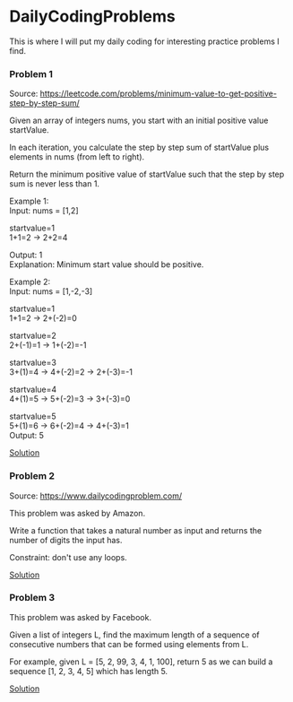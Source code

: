 # DailyCodingProblems
This is where I will put my daily coding for interesting practice problems I find.

### Problem 1

Source: https://leetcode.com/problems/minimum-value-to-get-positive-step-by-step-sum/

Given an array of integers nums, you start with an initial positive value startValue.

In each iteration, you calculate the step by step sum of startValue plus elements in nums (from left to right).

Return the minimum positive value of startValue such that the step by step sum is never less than 1.

Example 1:<br/>
Input: nums = [1,2]<br/>

startvalue=1<br/>
1+1=2 -> 2+2=4<br/>

Output: 1<br/>
Explanation: Minimum start value should be positive. <br/>

Example 2:<br/>
Input: nums = [1,-2,-3]<br/>

startvalue=1<br/>
1+1=2 -> 2+(-2)=0 <br/>

startvalue=2<br/>
2+(-1)=1 -> 1+(-2)=-1 

startvalue=3<br/> 
3+(1)=4 -> 4+(-2)=2 -> 2+(-3)=-1 <br/>

startvalue=4<br/>
4+(1)=5 -> 5+(-2)=3 -> 3+(-3)=0<br/>

startvalue=5<br/>
5+(1)=6 -> 6+(-2)=4 -> 4+(-3)=1<br/>
Output: 5<br/>
 
 
[Solution](solutions/p1.java)
 
 
### Problem 2

Source: https://www.dailycodingproblem.com/

This problem was asked by Amazon.

Write a function that takes a natural number as input and returns the number of digits the input has.

Constraint: don't use any loops.

[Solution](solutions/p2.java)


### Problem 3

This problem was asked by Facebook.

Given a list of integers L, find the maximum length of a sequence of consecutive numbers that can be formed using elements from L.

For example, given L = [5, 2, 99, 3, 4, 1, 100], return 5 as we can build a sequence [1, 2, 3, 4, 5] which has length 5.

[Solution](solutions/p3.java)

